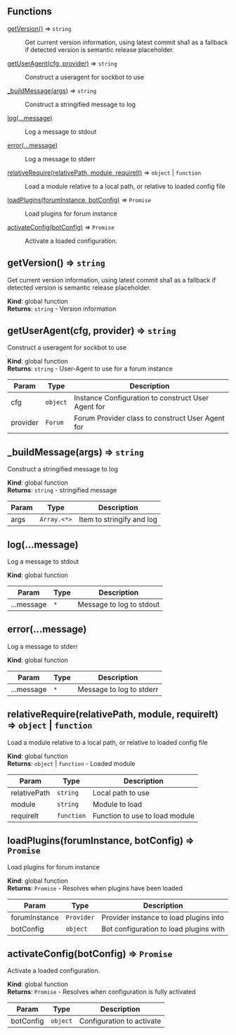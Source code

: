 ## Functions

<dl>
<dt><a href="#getVersion">getVersion()</a> ⇒ <code>string</code></dt>
<dd><p>Get current version information, using latest commit sha1 as a fallback if detected version is semantic release
placeholder.</p>
</dd>
<dt><a href="#getUserAgent">getUserAgent(cfg, provider)</a> ⇒ <code>string</code></dt>
<dd><p>Construct a useragent for sockbot to use</p>
</dd>
<dt><a href="#_buildMessage">_buildMessage(args)</a> ⇒ <code>string</code></dt>
<dd><p>Construct a stringified message to log</p>
</dd>
<dt><a href="#log">log(...message)</a></dt>
<dd><p>Log a message to stdout</p>
</dd>
<dt><a href="#error">error(...message)</a></dt>
<dd><p>Log a message to stderr</p>
</dd>
<dt><a href="#relativeRequire">relativeRequire(relativePath, module, requireIt)</a> ⇒ <code>object</code> | <code>function</code></dt>
<dd><p>Load a module relative to a local path, or relative to loaded config file</p>
</dd>
<dt><a href="#loadPlugins">loadPlugins(forumInstance, botConfig)</a> ⇒ <code>Promise</code></dt>
<dd><p>Load plugins for forum instance</p>
</dd>
<dt><a href="#activateConfig">activateConfig(botConfig)</a> ⇒ <code>Promise</code></dt>
<dd><p>Activate a loaded configuration.</p>
</dd>
</dl>

<a name="getVersion"></a>

## getVersion() ⇒ <code>string</code>
Get current version information, using latest commit sha1 as a fallback if detected version is semantic release
placeholder.

**Kind**: global function  
**Returns**: <code>string</code> - Version information  
<a name="getUserAgent"></a>

## getUserAgent(cfg, provider) ⇒ <code>string</code>
Construct a useragent for sockbot to use

**Kind**: global function  
**Returns**: <code>string</code> - User-Agent to use for a forum instance  

| Param | Type | Description |
| --- | --- | --- |
| cfg | <code>object</code> | Instance Configuration to construct User Agent for |
| provider | <code>Forum</code> | Forum Provider class to construct User Agent for |

<a name="_buildMessage"></a>

## _buildMessage(args) ⇒ <code>string</code>
Construct a stringified message to log

**Kind**: global function  
**Returns**: <code>string</code> - stringified message  

| Param | Type | Description |
| --- | --- | --- |
| args | <code>Array.&lt;\*&gt;</code> | Item to stringify and log |

<a name="log"></a>

## log(...message)
Log a message to stdout

**Kind**: global function  

| Param | Type | Description |
| --- | --- | --- |
| ...message | <code>\*</code> | Message to log to stdout |

<a name="error"></a>

## error(...message)
Log a message to stderr

**Kind**: global function  

| Param | Type | Description |
| --- | --- | --- |
| ...message | <code>\*</code> | Message to log to stderr |

<a name="relativeRequire"></a>

## relativeRequire(relativePath, module, requireIt) ⇒ <code>object</code> &#124; <code>function</code>
Load a module relative to a local path, or relative to loaded config file

**Kind**: global function  
**Returns**: <code>object</code> &#124; <code>function</code> - Loaded module  

| Param | Type | Description |
| --- | --- | --- |
| relativePath | <code>string</code> | Local path to use |
| module | <code>string</code> | Module to load |
| requireIt | <code>function</code> | Function to use to load module |

<a name="loadPlugins"></a>

## loadPlugins(forumInstance, botConfig) ⇒ <code>Promise</code>
Load plugins for forum instance

**Kind**: global function  
**Returns**: <code>Promise</code> - Resolves when plugins have been loaded  

| Param | Type | Description |
| --- | --- | --- |
| forumInstance | <code>Provider</code> | Provider instance to load plugins into |
| botConfig | <code>object</code> | Bot configuration to load plugins with |

<a name="activateConfig"></a>

## activateConfig(botConfig) ⇒ <code>Promise</code>
Activate a loaded configuration.

**Kind**: global function  
**Returns**: <code>Promise</code> - Resolves when configuration is fully activated  

| Param | Type | Description |
| --- | --- | --- |
| botConfig | <code>object</code> | Configuration to activate |


